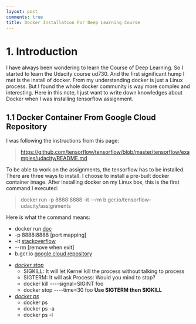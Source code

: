 ```yaml
---
layout: post
comments: true
title: Docker Installation For Deep Learning Course
---
```

# 1. Introduction
I have always been wondering to learn the Course of Deep Learning. So I started
to learn the Udacity course ud730. And the first significant hump I met is the
install of docker. From my understanding docker is just a Linux process. But I
found the whole docker community is way more complex and interesting. Here in
this note, I just want to write down knowledges about Docker when I was installing
tensorflow assignment.

## 1.1 Docker Container From Google Cloud Repository
I was following the instructions from this page:

> https://github.com/tensorflow/tensorflow/blob/master/tensorflow/examples/udacity/README.md

To be able to work on the assignments, the tensorflow has to be installed. There
are three ways to install. I choose to install a pre-built docker container image.
After installing docker on my Linux box, this is the first command I executed:

> docker run -p 8888:8888 -it --rm b.gcr.io/tensorflow-udacity/assignments

Here is what the command means:

+ docker run [doc](https://docs.docker.com/engine/reference/commandline/run/)
+ -p 8888:8888 [port mapping]
+ -it [stackoverflow](http://stackoverflow.com/questions/30137135/confused-about-docker-t-option-to-allocate-a-pseudo-tty)
+ --rm [remove when exit]
+ b.gcr.io [google cloud repository](https://cloud.google.com/container-registry/docs/)
- [*docker stop*](https://www.ctl.io/developers/blog/post/gracefully-stopping-docker-containers/)
   * SIGKILL: It will let Kernel kill the process without talking to process
   * SIGTERM: It will ask Process: Would you mind to stop?
   * docker kill ----signal=SIGINT foo
   * docker stop ----time=30 foo **Use SIGTERM then SIGKILL**
- [*docker ps*](http://www.liquidweb.com/kb/how-to-list-and-attach-to-docker-containers/)
   * docker ps
   * docker ps -a
   * docker ps -l
